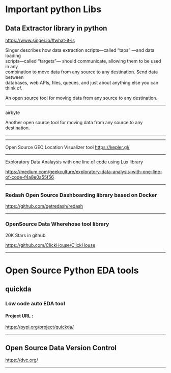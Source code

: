 # Important python Libs 



## Data Extractor library in python 
https://www.singer.io/#what-it-is

Singer describes how data extraction scripts—called “taps” —and data loading  
 scripts—called “targets”— should communicate, allowing them to be used in any   
 combination to move data from any source to any destination. Send data between   
 databases, web APIs, files, queues, and just about anything else you can think of.


   An open source tool for moving data from any source to any destination.


 ---


 airbyte



Another open source tool for moving data from any source to any destination.




  ---


---



Open Source GEO Location Visualizer tool 
https://kepler.gl/

---

 Exploratory Data Analaysis with one line of code using Lux library 
 
 https://medium.com/geekculture/exploratory-data-analysis-with-one-line-of-code-f4a8e0a55f56


 ---

 ### Redash  Open Source Dashboarding library based on Docker 
 https://github.com/getredash/redash


 ---

 ### OpenSource Data Wherehose tool library

20K Stars in github 

 https://github.com/ClickHouse/ClickHouse 


 

----
# Open Source Python EDA tools 


## quickda 
### Low code auto EDA tool 


#### Project URL : 

https://pypi.org/project/quickda/



---


## Open Source Data Version Control

 https://dvc.org/

 ---


 



 

 